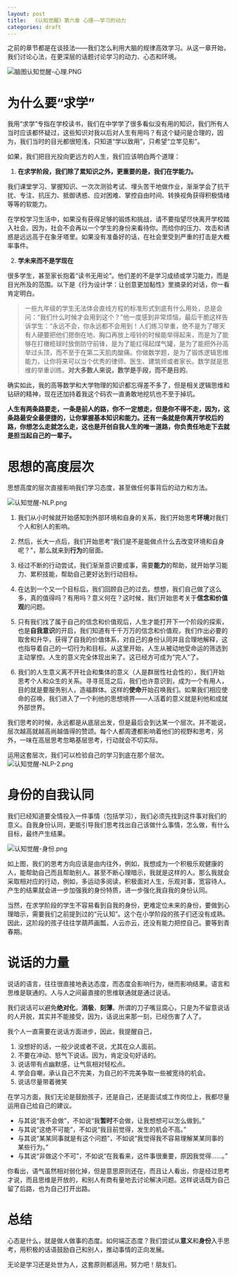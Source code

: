 ```yaml
---
layout: post
title:  《认知觉醒》第六章 心理——学习的动力
categories: draft
---
```


之前的章节都是在谈技法——我们怎么利用大脑的规律高效学习。从这一章开始，我们讨论心法，在更深层的话题讨论学习的动力、心态和环境。


![脑图认知觉醒-心理.PNG](/assets/%E8%84%91%E5%9B%BE%E8%AE%A4%E7%9F%A5%E8%A7%89%E9%86%92-%E5%BF%83%E7%90%86.PNG)

# 为什么要“求学”

我用“求学”专指在学校读书，我们在中学学了很多看似没有用的知识，我们所有人当时应该都怀疑过，这些知识对我以后对人生有用吗？有这个疑问是合理的，因为，我们当时的目光都很短浅，只知道“学以致用”，只希望“立竿见影”。

如果，我们把目光投向更远方的人生，我们应该明白两个道理：

1. **在求学阶段，我们除了累知识之外，更重要的是，我们在学能力。**

我们课堂学习、掌握知识、一次次测验考试、埋头苦干地做作业，渐渐学会了抗干扰、专注、抗压力、抵御诱惑、应对困难、掌控自由时间、转换视角获得积极情绪等等的软能力。

在学校学习生活中，如果没有获得足够的锻炼和挑战，请不要指望尽快离开学校踏入社会。因为，社会不会再以一个学生的身份来看待你。而给你的压力、攻击和诱惑是远远高于在象牙塔里。如果没有准备好的话，在社会里受到严重的打击是大概率事件。


2. **学未来而不是学现在**

很多学生，甚至家长抱着“读书无用论”。他们差的不是学习成绩或学习能力，而是目光所及的范围。以下是《行为设计学：让创意更加黏性》里摘录的对话，你一看肯定明白。

> 一些九年级的学生无法体会直线方程的标准形式到底有什么用处，总是会问：​“我们什么时候才会用到这个？”他一度感到非常烦恼，最后干脆这样告诉学生：​“永远不会，你永远都不会用到！人们练习举重，绝不是为了哪天有人硬要把他们摁倒在地、胸口再放上哑铃的时候能举得起来，而是为了能够在打橄榄球时放倒防守前锋，是为了能扛得起煤气罐，是为了能把外孙高举过头顶，而不至于在第二天肌肉酸痛。你做数学题，是为了锻炼逻辑思维能力，让你将来可以当个优秀的律师、医生、建筑师或者家长。数学就是思维的举重训练。**对大多数人来说，数学是手段，而不是目的**。

确实如此，我的高等数学和大学物理的知识都忘得差不多了，但是相关逻辑思维和钻研的精神，现在还加持着我这个码农一直勇敢地挖坑也不至于掉坑。

**人生有两条路要走，一条是前人的路，你不一定想走，但是你不得不走，因为，这条路最安全最便捷的，让你掌握基本知识和能力。还有一条就是你离开学校后的路，你想怎么走就怎么走，这也是开创自我人生的唯一道路，你负责任地走下去就是担当起自己的一辈子。**

# 思想的高度层次

思想高度的层次直接影响我们学习态度，甚至做任何事背后的动力和方法。

![认知觉醒-NLP.png](/assets/%E8%AE%A4%E7%9F%A5%E8%A7%89%E9%86%92-NLP.png)

1. 我们从小时候就开始感知到外部环境和自身的关系，我们开始思考**环境**对我们个人和别人的影响。

2. 然后，长大一点后，我们开始思考“我们是不是能做点什么去改变环境和自身呢？”，那么就来到**行为**的层面。

3. 经过不断的行动尝试，我们渐渐意识要成事，需要**能力**的帮助，就开始学习能力、累积技能，帮助自己更好达到行动目标。

4. 在达到一个又一个目标后，我们回顾自己的过去。想想，我们自己做了这么多，真的值得吗？有用吗？意义何在？这时候，我们开始思考关于**信念和价值观**的问题。

5. 只有我们找了属于自己的信念和价值观后，人生才能打开下一个阶段的探索，也是**自我意识**的开启，我们知道有千千万万的信念和价值观，我们作出必要的取舍和升华，获得了自我的价值体系，对自己的身份认同并且合理地解释，这也指导着自己的一切行为和目标。从这里开始，人生从被动地受命运的筛选到主动掌控。人生的意义完全体现出来了。这已经方可成为“完人”了。

6. 我们的人生意义离不开社会和集体的意义（人是群居性社会性的），我们开始思考个人和众生的关系。寻寻觅觅之后，我们也许意识到，成为一个有用人，目的就是要服务别人，造福群体。这样的**使命**开始召唤我们。如果我们相应使命的召唤，我们进入了一个利他的思想境界——人活着的意义就是利他和成就外部世界。

我们思考的时候，永远都是从底层出发，但是最后会到达某一个层次。并不能说，层次越高就越高尚越值得的赞颂。每个人都周遭都影响着他们的视野和思考，另外，一味在高层思考忽略基层思考，行动就会不切实际。

运用这套层次，我们可以检验自己的学习到底在那个层次。
![认知觉醒-NLP-2.png](/assets/%E8%AE%A4%E7%9F%A5%E8%A7%89%E9%86%92-NLP-2.png)



# 身份的自我认同

我们已经知道要全情投入一件事情（包括学习），我们必须先找到这件事对我们的意义。自我身份认同，更能引导我们思考找出自己该做什么事情，怎么做，有什么目标，最终产生结果。

![认知觉醒-身份.png](/assets/%E8%AE%A4%E7%9F%A5%E8%A7%89%E9%86%92-%E8%BA%AB%E4%BB%BD.png)

如上图，我们的思考方向应该是由内往外，例如，我想成为一个积极乐观健康的人，能帮助自己而且帮助别人。甚至不断心理暗示，我就是这样的人。那么我就会采取相对应的行动，例如，多运动多阅读，积极面对人生，乐观对事，宽容待人。产生的结果就会进一步加强我的身份特质，进一步强化我自我的身份认同。

当然，在求学阶段的学生不容易看到自我的身份，更难定位未来的身份，要做到心理暗示，需要我们之前提到过的“元认知”。这个在小学阶段的孩子们还没有成熟。因此，这阶段的孩子往往学葫芦画瓢，人云亦云，还没有能力把控自己。要等到青春期。

# 说话的力量

说话的语言，往往很直接地表达态度，而态度会影响行为，继而影响结果。语言和思维是联通的。人与人之间最直接的思维联通就是通过说话。

我们说话可以避免**绝对化**，**消极**，**刻薄**。所谓的刀子嘴豆腐心，只是为不留意说话的人开脱，其实并不能接受，因为，话说出来那一刻，已经伤害了人了。

我个人一直需要在说话方面进步，因此，我提醒自己，
1. 没想好的话，一般少说或者不说，尤其在众人面前。
2. 不要在冲动、怒气下说话。因为，肯定没句好话的。
3. 说话带有点幽默感，让气氛相对轻松点。
4. 学会自嘲，承认自己不完美，为自己的不完美争取一些被宽待的机会。
5. 说话尽量带着微笑

在学习方面，我们无论是鼓励孩子，还是自己，还是面试或工作岗位上，我都尽量运用自己给自己的建议。
- 与其说“我不会做”，不如说“我**暂时**不会做，让我想想可以怎么做到。”
- 与其说“这绝不可能”，不如说“我目前觉得，发生的机会不高。”
- 与其说“某某同事就是有这个问题”，不如说“我觉得我不容易理解某某同事的某些行为。”
- 与其说“非做这个不可”，不如说“在我看来，这件事很重要，原因我觉得……。”

你看出，语气虽然相对弱化掉，但是意思原则还在，而且让人看出，你是经过思考才说，而且思维是开放的，和别人有商有量地去讨论解决问题。这样说话既为自己留了后路，也为自己打开出路。

# 总结

心态是什么，就是做人做事的态度。如何端正态度？我们尝试从**意义**和**身份**入手思考，用积极的话语鼓励自己和别人，推动事情的正向发展。

无论是学习还是处世为人，这套原则都适用。努力吧！朋友们。
<!--stackedit_data:
eyJoaXN0b3J5IjpbMTU3NTQ5MDA4LC0xMjk4NjczMTgwLDMwND
Y5MDY2LC05NDk2MDMzMTIsMTk4NTg5OTk3LC0xMTUwMTQyOTMw
LC0xNzYwOTI0NjEzLC0xNjQ2NzU4MjQ5XX0=
-->